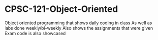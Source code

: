 # CPSC-121-Object-Oriented

Object oriented programming that shows daily coding in class
As well as labs done weekly/bi-weekly
Also shows the assignments that were given
Exam code is also showcased

